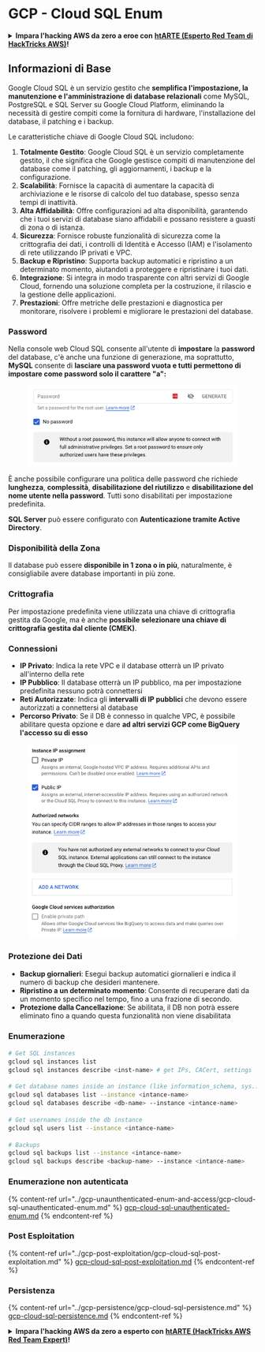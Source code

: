 # GCP - Cloud SQL Enum

<details>

<summary><strong>Impara l'hacking AWS da zero a eroe con</strong> <a href="https://training.hacktricks.xyz/courses/arte"><strong>htARTE (Esperto Red Team di HackTricks AWS)</strong></a><strong>!</strong></summary>

Altri modi per supportare HackTricks:

* Se vuoi vedere la tua **azienda pubblicizzata in HackTricks** o **scaricare HackTricks in PDF** Controlla i [**PIANI DI ABBONAMENTO**](https://github.com/sponsors/carlospolop)!
* Ottieni il [**merchandising ufficiale di PEASS & HackTricks**](https://peass.creator-spring.com)
* Scopri [**La Famiglia PEASS**](https://opensea.io/collection/the-peass-family), la nostra collezione di [**NFT esclusivi**](https://opensea.io/collection/the-peass-family)
* **Unisciti al** 💬 [**gruppo Discord**](https://discord.gg/hRep4RUj7f) o al [**gruppo telegram**](https://t.me/peass) o **seguimi** su **Twitter** 🐦 [**@carlospolopm**](https://twitter.com/carlospolopm)**.**
* **Condividi i tuoi trucchi di hacking inviando PR a** [**HackTricks**](https://github.com/carlospolop/hacktricks) e [**HackTricks Cloud**](https://github.com/carlospolop/hacktricks-cloud)
*
*
* repository di GitHub.

</details>

## Informazioni di Base

Google Cloud SQL è un servizio gestito che **semplifica l'impostazione, la manutenzione e l'amministrazione di database relazionali** come MySQL, PostgreSQL e SQL Server su Google Cloud Platform, eliminando la necessità di gestire compiti come la fornitura di hardware, l'installazione del database, il patching e i backup.

Le caratteristiche chiave di Google Cloud SQL includono:

1. **Totalmente Gestito**: Google Cloud SQL è un servizio completamente gestito, il che significa che Google gestisce compiti di manutenzione del database come il patching, gli aggiornamenti, i backup e la configurazione.
2. **Scalabilità**: Fornisce la capacità di aumentare la capacità di archiviazione e le risorse di calcolo del tuo database, spesso senza tempi di inattività.
3. **Alta Affidabilità**: Offre configurazioni ad alta disponibilità, garantendo che i tuoi servizi di database siano affidabili e possano resistere a guasti di zona o di istanza.
4. **Sicurezza**: Fornisce robuste funzionalità di sicurezza come la crittografia dei dati, i controlli di Identità e Accesso (IAM) e l'isolamento di rete utilizzando IP privati e VPC.
5. **Backup e Ripristino**: Supporta backup automatici e ripristino a un determinato momento, aiutandoti a proteggere e ripristinare i tuoi dati.
6. **Integrazione**: Si integra in modo trasparente con altri servizi di Google Cloud, fornendo una soluzione completa per la costruzione, il rilascio e la gestione delle applicazioni.
7. **Prestazioni**: Offre metriche delle prestazioni e diagnostica per monitorare, risolvere i problemi e migliorare le prestazioni del database.

### Password

Nella console web Cloud SQL consente all'utente di **impostare** la **password** del database, c'è anche una funzione di generazione, ma soprattutto, **MySQL** consente di **lasciare una password vuota e tutti permettono di impostare come password solo il carattere "a":**

<figure><img src="../../../.gitbook/assets/image (14).png" alt=""><figcaption></figcaption></figure>

È anche possibile configurare una politica delle password che richiede **lunghezza**, **complessità**, **disabilitazione del riutilizzo** e **disabilitazione del nome utente nella password**. Tutti sono disabilitati per impostazione predefinita.

**SQL Server** può essere configurato con **Autenticazione tramite Active Directory**.

### Disponibilità della Zona

Il database può essere **disponibile in 1 zona o in più**, naturalmente, è consigliabile avere database importanti in più zone.

### Crittografia

Per impostazione predefinita viene utilizzata una chiave di crittografia gestita da Google, ma è anche **possibile selezionare una chiave di crittografia gestita dal cliente (CMEK)**.

### Connessioni

* **IP Privato**: Indica la rete VPC e il database otterrà un IP privato all'interno della rete
* **IP Pubblico**: Il database otterrà un IP pubblico, ma per impostazione predefinita nessuno potrà connettersi
* **Reti Autorizzate**: Indica gli **intervalli di IP pubblici** che devono essere autorizzati a connettersi al database
* **Percorso Privato**: Se il DB è connesso in qualche VPC, è possibile abilitare questa opzione e dare **ad altri servizi GCP come BigQuery l'accesso su di esso**

<figure><img src="../../../.gitbook/assets/image (15).png" alt=""><figcaption></figcaption></figure>

### Protezione dei Dati

* **Backup giornalieri**: Esegui backup automatici giornalieri e indica il numero di backup che desideri mantenere.
* **Ripristino a un determinato momento**: Consente di recuperare dati da un momento specifico nel tempo, fino a una frazione di secondo.
* **Protezione dalla Cancellazione**: Se abilitata, il DB non potrà essere eliminato fino a quando questa funzionalità non viene disabilitata

### Enumerazione
```bash
# Get SQL instances
gcloud sql instances list
gcloud sql instances describe <inst-name> # get IPs, CACert, settings

# Get database names inside an instance (like information_schema, sys...)
gcloud sql databases list --instance <intance-name>
gcloud sql databases describe <db-name> --instance <intance-name>

# Get usernames inside the db instance
gcloud sql users list --instance <intance-name>

# Backups
gcloud sql backups list --instance <intance-name>
gcloud sql backups describe <backup-name> --instance <intance-name>
```
### Enumerazione non autenticata

{% content-ref url="../gcp-unaunthenticated-enum-and-access/gcp-cloud-sql-unauthenticated-enum.md" %}
[gcp-cloud-sql-unauthenticated-enum.md](../gcp-unaunthenticated-enum-and-access/gcp-cloud-sql-unauthenticated-enum.md)
{% endcontent-ref %}

### Post Esploitation

{% content-ref url="../gcp-post-exploitation/gcp-cloud-sql-post-exploitation.md" %}
[gcp-cloud-sql-post-exploitation.md](../gcp-post-exploitation/gcp-cloud-sql-post-exploitation.md)
{% endcontent-ref %}

### Persistenza

{% content-ref url="../gcp-persistence/gcp-cloud-sql-persistence.md" %}
[gcp-cloud-sql-persistence.md](../gcp-persistence/gcp-cloud-sql-persistence.md)
{% endcontent-ref %}

<details>

<summary><strong>Impara l'hacking AWS da zero a esperto con</strong> <a href="https://training.hacktricks.xyz/courses/arte"><strong>htARTE (HackTricks AWS Red Team Expert)</strong></a><strong>!</strong></summary>

Altri modi per supportare HackTricks:

* Se desideri vedere la tua **azienda pubblicizzata in HackTricks** o **scaricare HackTricks in PDF** Controlla i [**PIANI DI ABBONAMENTO**](https://github.com/sponsors/carlospolop)!
* Ottieni il [**merchandising ufficiale PEASS & HackTricks**](https://peass.creator-spring.com)
* Scopri [**La Famiglia PEASS**](https://opensea.io/collection/the-peass-family), la nostra collezione di [**NFT esclusivi**](https://opensea.io/collection/the-peass-family)
* **Unisciti al** 💬 [**gruppo Discord**](https://discord.gg/hRep4RUj7f) o al [**gruppo telegram**](https://t.me/peass) o **seguimi** su **Twitter** 🐦 [**@carlospolopm**](https://twitter.com/carlospolopm)**.**
* **Condividi i tuoi trucchi di hacking inviando PR a** [**HackTricks**](https://github.com/carlospolop/hacktricks) e [**HackTricks Cloud**](https://github.com/carlospolop/hacktricks-cloud) github repos.

</details>
